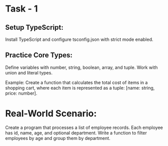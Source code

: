 # Task - 1

## Setup TypeScript:

Install TypeScript and configure tsconfig.json with strict mode enabled.

## Practice Core Types:

Define variables with number, string, boolean, array, and tuple.
Work with union and literal types.

Example: Create a function that calculates the total cost of items in a shopping cart, where each item is represented as a tuple: [name: string, price: number].

# Real-World Scenario:

Create a program that processes a list of employee records.
Each employee has id, name, age, and optional department.
Write a function to filter employees by age and group them by department.
